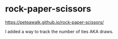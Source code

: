 # rock-paper-scissors
https://peteawalk.github.io/rock-paper-scissors/

I added a way to track the number of ties AKA draws.
